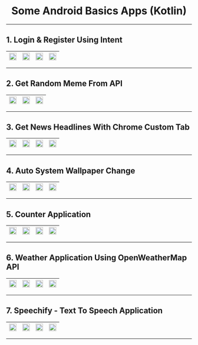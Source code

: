 <h1 align="center">Some Android Basics Apps (Kotlin)</h1> 
<hr/>

## 1. Login & Register Using Intent

|<img src="https://raw.githubusercontent.com/vigneshshettyin/Android-Basics-Kotlin/main/Images%20/loginRegister/Screenshot_1621322801.png" width="100%"> |<img src="https://raw.githubusercontent.com/vigneshshettyin/Android-Basics-Kotlin/main/Images%20/loginRegister/Screenshot_1621322812.png" width="100%">| <img src="https://raw.githubusercontent.com/vigneshshettyin/Android-Basics-Kotlin/main/Images%20/loginRegister/Screenshot_1621322832.png" width="100%"> |<img src="https://raw.githubusercontent.com/vigneshshettyin/Android-Basics-Kotlin/main/Images%20/loginRegister/Screenshot_1621322847.png" width="100%">|
|:-------------------------:|:-------------------------:|:-------------------------:|:-------------------------:|

<hr/>

## 2. Get Random Meme From API

|<img src="https://raw.githubusercontent.com/vigneshshettyin/Android-Basics-Kotlin/main/Images%20/memeReddit/Screenshot_1621323068.png" width="100%"> |<img src="https://raw.githubusercontent.com/vigneshshettyin/Android-Basics-Kotlin/main/Images%20/memeReddit/Screenshot_1621323076.png" width="100%">| <img src="https://raw.githubusercontent.com/vigneshshettyin/Android-Basics-Kotlin/main/Images%20/memeReddit/Screenshot_1621323170.png" width="100%"> |
|:-------------------------:|:-------------------------:|:-------------------------:|

<hr/>

## 3. Get News Headlines With Chrome Custom Tab

|<img src="https://raw.githubusercontent.com/vigneshshettyin/Android-Basics-Kotlin/main/Images%20/newsAPIBased/Screenshot_1621323392.png" width="100%"> |<img src="https://raw.githubusercontent.com/vigneshshettyin/Android-Basics-Kotlin/main/Images%20/newsAPIBased/Screenshot_1621323439.png" width="100%">| <img src="https://raw.githubusercontent.com/vigneshshettyin/Android-Basics-Kotlin/main/Images%20/newsAPIBased/Screenshot_1621323465.png" width="100%"> |<img src="https://raw.githubusercontent.com/vigneshshettyin/Android-Basics-Kotlin/main/Images%20/newsAPIBased/Screenshot_1621323471.png" width="100%">|
|:-------------------------:|:-------------------------:|:-------------------------:|:-------------------------:|

<hr/>

## 4. Auto System Wallpaper Change

|<img src="https://raw.githubusercontent.com/vigneshshettyin/Android-Basics-Kotlin/main/Images%20/imageAutoSet/Screenshot_1621337960.png" width="100%"> |<img src="https://raw.githubusercontent.com/vigneshshettyin/Android-Basics-Kotlin/main/Images%20/imageAutoSet/Screenshot_1621337979.png" width="100%">| <img src="https://raw.githubusercontent.com/vigneshshettyin/Android-Basics-Kotlin/main/Images%20/imageAutoSet/Screenshot_1621338050.png" width="100%"> |<img src="https://raw.githubusercontent.com/vigneshshettyin/Android-Basics-Kotlin/main/Images%20/imageAutoSet/Screenshot_1621338065.png" width="100%">|
|:-------------------------:|:-------------------------:|:-------------------------:|:-------------------------:|

<hr/>


## 5. Counter Application

|<img src="https://raw.githubusercontent.com/vigneshshettyin/Android-Basics-Kotlin/main/Images%20/counterApplication/Screenshot_1621514888.png" width="100%"> |<img src="https://raw.githubusercontent.com/vigneshshettyin/Android-Basics-Kotlin/main/Images%20/counterApplication/Screenshot_1621514902.png" width="100%">| <img src="https://raw.githubusercontent.com/vigneshshettyin/Android-Basics-Kotlin/main/Images%20/counterApplication/Screenshot_1621514906.png" width="100%"> |<img src="https://raw.githubusercontent.com/vigneshshettyin/Android-Basics-Kotlin/main/Images%20/counterApplication/Screenshot_1621514912.png" width="100%">|
|:-------------------------:|:-------------------------:|:-------------------------:|:-------------------------:|

<hr/>

## 6. Weather Application Using OpenWeatherMap API

|<img src="https://raw.githubusercontent.com/vigneshshettyin/Android-Basics-Kotlin/main/Images%20/imageAutoSet/Screenshot_1621337960.png" width="100%"> |<img src="https://raw.githubusercontent.com/vigneshshettyin/Android-Basics-Kotlin/main/Images%20/imageAutoSet/Screenshot_1621337979.png" width="100%">| <img src="https://raw.githubusercontent.com/vigneshshettyin/Android-Basics-Kotlin/main/Images%20/imageAutoSet/Screenshot_1621338050.png" width="100%"> |<img src="https://raw.githubusercontent.com/vigneshshettyin/Android-Basics-Kotlin/main/Images%20/imageAutoSet/Screenshot_1621338065.png" width="100%">|
|:-------------------------:|:-------------------------:|:-------------------------:|:-------------------------:|

<hr/>


## 7. Speechify - Text To Speech Application 

|<img src="https://raw.githubusercontent.com/vigneshshettyin/Android-Basics-Kotlin/main/Images%20/counterApplication/Screenshot_1621514888.png" width="100%"> |<img src="https://raw.githubusercontent.com/vigneshshettyin/Android-Basics-Kotlin/main/Images%20/counterApplication/Screenshot_1621514902.png" width="100%">| <img src="https://raw.githubusercontent.com/vigneshshettyin/Android-Basics-Kotlin/main/Images%20/counterApplication/Screenshot_1621514906.png" width="100%"> |<img src="https://raw.githubusercontent.com/vigneshshettyin/Android-Basics-Kotlin/main/Images%20/counterApplication/Screenshot_1621514912.png" width="100%">|
|:-------------------------:|:-------------------------:|:-------------------------:|:-------------------------:|

<hr/>
